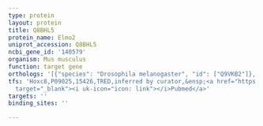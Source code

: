 ```yaml
---
type: protein
layout: protein
title: Q8BHL5
protein_name: Elmo2
uniprot_accession: Q8BHL5
ncbi_gene_id: '140579'
organism: Mus musculus
function: target gene
orthologs: '[{"species": "Drosophila melanogaster", "id": ["Q9VKB2"]}, {"species": "Caenorhabditis elegans", "id": ["V5Z1T2"]}, {"species": "Homo sapiens", "id": ["Q96JJ3"]}, {"species": "Rattus norvegicus", "id": ["G3V982"]}]'
tfs: 'Hoxc8,P09025,15426,TRED,inferred by curator,&ensp;<a href="https://www.ncbi.nlm.nih.gov/pubmed/?term=17202159%5Buid%5D"
  target="_blank"><i uk-icon="icon: link"></i>Pubmed</a>'
targets: ''
binding_sites: ''

---
```

